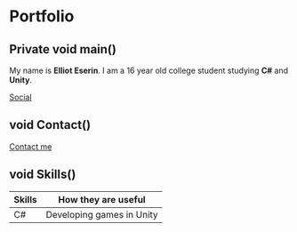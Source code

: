 # Portfolio
## Private void main()

My name is **Elliot Eserin**. I am a 16 year old college student studying **C#** and **Unity**.

[Social](https://github.com/ElliotEserin/portfolio/blob/master/social.md)<br/>

## void Contact()

[Contact me](https://github.com/ElliotEserin/portfolio/blob/master/contact.html)<br/>

## void Skills()

| Skills | How they are useful |
| ------ | ------------------- |
| C#     | Developing games in Unity |

